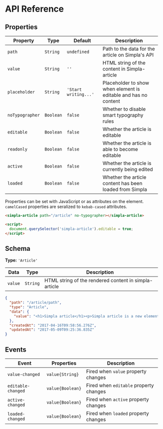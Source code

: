 # API Reference

## Properties

Property        | Type      | Default              | Description                                                     
--------------- | --------- | -------------------- | -----------                                                     
`path`          | `String`  | `undefined`          | Path to the data for the article on Simpla's API                
`value`         | `String`  | `''`                 | HTML string of the content in Simpla-article                    
`placeholder`   | `String`  | `'Start writing...'` | Placeholder to show when element is editable and has no content 
`noTypographer` | `Boolean` | `false`              | Whether to disable smart typography rules                       
`editable`      | `Boolean` | `false`              | Whether the article is editable                                 
`readonly`      | `Boolean` | `false`              | Whether the article is able to become editable                                 
`active`        | `Boolean` | `false`              | Whether the article is currently being edited                   
`loaded`        | `Boolean` | `false`              | Whether the article content has been loaded from Simpla

Properties can be set with JavaScript or as attributes on the element. `camelCased` properties are seralized to `kebab-cased` attributes.

```html
<simpla-article path="/article" no-typographer></simpla-article>

<script>
  document.querySelector('simpla-article').editable = true;
</script>
```

## Schema

**Type:** `'Article'`

Data    | Type     | Description                                           
------- | -------- | -----------                                           
`value` | `String` | HTML string of the rendered content in simpla-article 


```json
{
  "path": "/article/path",
  "type": "Article",
  "data": {
    "value": "<h1>Simpla article</h1><p>Simpla article is a new element that lets you write longform, rich-media articles seamlessly inline.</p>"
  },
  "createdAt": "2017-04-16T09:58:56.276Z",
  "updatedAt": "2017-05-09T09:25:36.835Z"
}
```

## Events

Event              | Properties       | Description                                    
------------------ | ---------------- | -----------                                    
`value-changed`    | `value{String}`  | Fired when `value` property changes      
`editable-changed` | `value{Boolean}` | Fired when `editable` property changes 
`active-changed`   | `value{Boolean}` | Fired when `active` property changes
`loaded-changed`   | `value{Boolean}` | Fired when `loaded` property changes      
